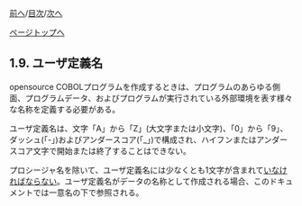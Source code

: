 <!--navi start1-->
[前へ](1-8.md)/[目次](https://opensourcecobol.github.io/markdown/TOC.html)/[次へ](1-10.md)
<!--navi end1-->
<!--navi start2-->

[ページトップへ](1-9.md)
<!--navi end2-->
## 1.9. ユーザ定義名

opensource COBOLプログラムを作成するときは、プログラムのあらゆる側面、プログラムデータ、およびプログラムが実行されている外部環境を表す様々な名称を定義する必要がある。

ユーザ定義名は、文字「A」から「Z」(大文字または小文字)、「0」から「9」、ダッシュ(「-」)およびアンダースコア(「_」)で構成され、ハイフンまたはアンダースコア文字で開始または終了することはできない。

プロシージャ名を除いて、ユーザ定義名には少なくとも1文字が含まれて<u>いなければならない</u>。ユーザ定義名がデータの名称として作成される場合、このドキュメントでは一意名の下で参照される。

